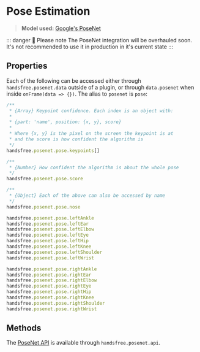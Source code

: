 # Pose Estimation
> **Model used:** [Google's PoseNet](https://github.com/tensorflow/tfjs-models/tree/master/posenet)

::: danger 🚨 Please note
The PoseNet integration will be overhauled soon. It's not recommended to use it in production in it's current state
:::

## Properties

Each of the following can be accessed either through `handsfree.posenet.data` outside of a plugin, or through `data.posenet` when inside `onFrame(data => {})`. The alias to `posenet` is `pose`:

```js
/**
 * {Array} Keypoint confidence. Each index is an object with:
 * 
 * {part: 'name', position: {x, y}, score}
 * 
 * Where {x, y} is the pixel on the screen the keypoint is at
 * and the score is how confident the algorithm is
 */
handsfree.posenet.pose.keypoints[]

/**
 * {Number} How confident the algorithm is about the whole pose
 */
handsfree.posenet.pose.score

/**
 * {Object} Each of the above can also be accessed by name
 */
handsfree.posenet.pose.nose

handsfree.posenet.pose.leftAnkle
handsfree.posenet.pose.leftEar
handsfree.posenet.pose.leftElbow
handsfree.posenet.pose.leftEye
handsfree.posenet.pose.leftHip
handsfree.posenet.pose.leftKnee
handsfree.posenet.pose.leftShoulder
handsfree.posenet.pose.leftWrist

handsfree.posenet.pose.rightAnkle
handsfree.posenet.pose.rightEar
handsfree.posenet.pose.rightElbow
handsfree.posenet.pose.rightEye
handsfree.posenet.pose.rightHip
handsfree.posenet.pose.rightKnee
handsfree.posenet.pose.rightShoulder
handsfree.posenet.pose.rightWrist
```

## Methods

The [PoseNet API](https://github.com/tensorflow/tfjs-models/tree/master/posenet) is available through `handsfree.posenet.api`.